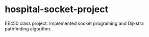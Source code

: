 # hospital-socket-project
EE450 class project. Implemented socket programing and Dijkstra pathfinding algorithm. 